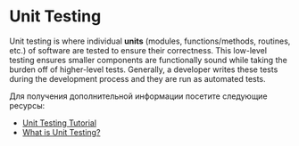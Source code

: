 # Unit Testing

Unit testing is where individual **units** (modules, functions/methods, routines, etc.) of software are tested to ensure their correctness. This low-level testing ensures smaller components are functionally sound while taking the burden off of higher-level tests. Generally, a developer writes these tests during the development process and they are run as automated tests.

Для получения дополнительной информации посетите следующие ресурсы:

- [Unit Testing Tutorial](https://www.guru99.com/unit-testing-guide.html)
- [What is Unit Testing?](https://youtu.be/3kzHmaeozDI)
